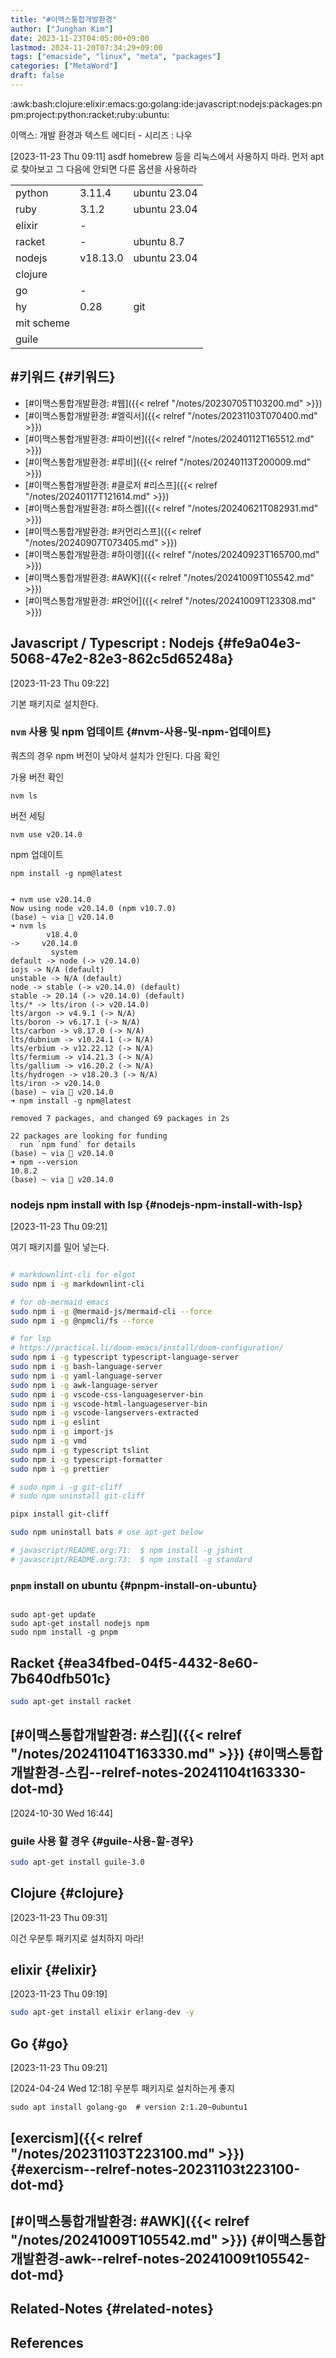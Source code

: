 ```yaml
---
title: "#이맥스통합개발환경"
author: ["Junghan Kim"]
date: 2023-11-23T04:05:00+09:00
lastmod: 2024-11-20T07:34:29+09:00
tags: ["emacside", "linux", "meta", "packages"]
categories: ["MetaWord"]
draft: false
---
```


:awk:bash:clojure:elixir:emacs:go:golang:ide:javascript:nodejs:packages:pnpm:project:python:racket:ruby:ubuntu:

이맥스: 개발 환경과 텍스트 에디터 - 시리즈 : 나우

<span class="timestamp-wrapper"><span class="timestamp">[2023-11-23 Thu 09:11] </span></span> asdf homebrew 등을 리눅스에서 사용하지 마라. 먼저 apt 로 찾아보고 그 다음에 안되면 다른 옵션을 사용하라

<a id="table--[2023-11-23 Thu 09:25]"></a>

|            |          |              |
|------------|----------|--------------|
| python     | 3.11.4   | ubuntu 23.04 |
| ruby       | 3.1.2    | ubuntu 23.04 |
| elixir     | -        |              |
| racket     | -        | ubuntu 8.7   |
| nodejs     | v18.13.0 | ubuntu 23.04 |
| clojure    |          |              |
| go         | -        |              |
| hy         | 0.28     | git          |
| mit scheme |          |              |
| guile      |          |              |


## #키워드 {#키워드}

-   [#이맥스통합개발환경: #웹]({{< relref "/notes/20230705T103200.md" >}})
-   [#이맥스통합개발환경: #엘릭서]({{< relref "/notes/20231103T070400.md" >}})
-   [#이맥스통합개발환경: #파이썬]({{< relref "/notes/20240112T165512.md" >}})
-   [#이맥스통합개발환경: #루비]({{< relref "/notes/20240113T200009.md" >}})
-   [#이맥스통합개발환경: #클로저 #리스프]({{< relref "/notes/20240117T121614.md" >}})
-   [#이맥스통합개발환경: #하스켈]({{< relref "/notes/20240621T082931.md" >}})
-   [#이맥스통합개발환경: #커먼리스프]({{< relref "/notes/20240907T073405.md" >}})
-   [#이맥스통합개발환경: #하이랭]({{< relref "/notes/20240923T165700.md" >}})
-   [#이맥스통합개발환경: #AWK]({{< relref "/notes/20241009T105542.md" >}})
-   [#이맥스통합개발환경: #R언어]({{< relref "/notes/20241009T123308.md" >}})


## Javascript / Typescript : Nodejs {#fe9a04e3-5068-47e2-82e3-862c5d65248a}

<span class="timestamp-wrapper"><span class="timestamp">[2023-11-23 Thu 09:22]</span></span>

기본 패키지로 설치한다.


### `nvm` 사용 및 npm 업데이트 {#nvm-사용-및-npm-업데이트}

쿼츠의 경우 npm 버전이 낮아서 설치가 안된다. 다음 확인

가용 버전 확인

```text
nvm ls
```

버전 세팅

```text
nvm use v20.14.0
```

npm 업데이트

```text
npm install -g npm@latest
```

```text

➜ nvm use v20.14.0
Now using node v20.14.0 (npm v10.7.0)
(base) ~ via  v20.14.0
➜ nvm ls
        v18.4.0
->     v20.14.0
         system
default -> node (-> v20.14.0)
iojs -> N/A (default)
unstable -> N/A (default)
node -> stable (-> v20.14.0) (default)
stable -> 20.14 (-> v20.14.0) (default)
lts/* -> lts/iron (-> v20.14.0)
lts/argon -> v4.9.1 (-> N/A)
lts/boron -> v6.17.1 (-> N/A)
lts/carbon -> v8.17.0 (-> N/A)
lts/dubnium -> v10.24.1 (-> N/A)
lts/erbium -> v12.22.12 (-> N/A)
lts/fermium -> v14.21.3 (-> N/A)
lts/gallium -> v16.20.2 (-> N/A)
lts/hydrogen -> v18.20.3 (-> N/A)
lts/iron -> v20.14.0
(base) ~ via  v20.14.0
➜ npm install -g npm@latest

removed 7 packages, and changed 69 packages in 2s

22 packages are looking for funding
  run `npm fund` for details
(base) ~ via  v20.14.0
➜ npm --version
10.8.2
(base) ~ via  v20.14.0
```


### nodejs npm install with lsp {#nodejs-npm-install-with-lsp}

<span class="timestamp-wrapper"><span class="timestamp">[2023-11-23 Thu 09:21]</span></span>

여기 패키지를 밀어 넣는다.

<a id="code-snippet--"></a>
```bash

# markdownlint-cli for elgot
sudo npm i -g markdownlint-cli

# for ob-mermaid emacs
sudo npm i -g @mermaid-js/mermaid-cli --force
sudo npm i -g @npmcli/fs --force

# for lsp
# https://practical.li/doom-emacs/install/doom-configuration/
sudo npm i -g typescript typescript-language-server
sudo npm i -g bash-language-server
sudo npm i -g yaml-language-server
sudo npm i -g awk-language-server
sudo npm i -g vscode-css-languageserver-bin
sudo npm i -g vscode-html-languageserver-bin
sudo npm i -g vscode-langservers-extracted
sudo npm i -g eslint
sudo npm i -g import-js
sudo npm i -g vmd
sudo npm i -g typescript tslint
sudo npm i -g typescript-formatter
sudo npm i -g prettier

# sudo npm i -g git-cliff
# sudo npm uninstall git-cliff

pipx install git-cliff

sudo npm uninstall bats # use apt-get below

# javascript/README.org:71:  $ npm install -g jshint
# javascript/README.org:73:  $ npm install -g standard
```


### `pnpm` install on ubuntu {#pnpm-install-on-ubuntu}

```text

sudo apt-get update
sudo apt-get install nodejs npm
sudo npm install -g pnpm
```


## Racket {#ea34fbed-04f5-4432-8e60-7b640dfb501c}

<a id="code-snippet--"></a>
```bash
sudo apt-get install racket
```


## [#이맥스통합개발환경: #스킴]({{< relref "/notes/20241104T163330.md" >}}) {#이맥스통합개발환경-스킴--relref-notes-20241104t163330-dot-md}

<span class="timestamp-wrapper"><span class="timestamp">[2024-10-30 Wed 16:44]</span></span>


### guile 사용 할 경우 {#guile-사용-할-경우}

```bash
sudo apt-get install guile-3.0
```


## Clojure {#clojure}

<span class="timestamp-wrapper"><span class="timestamp">[2023-11-23 Thu 09:31]</span></span>

이건 우분투 패키지로 설치하지 마라!


## elixir {#elixir}

<span class="timestamp-wrapper"><span class="timestamp">[2023-11-23 Thu 09:19]</span></span>

<a id="code-snippet--"></a>
```bash
sudo apt-get install elixir erlang-dev -y

```


## Go {#go}

<span class="timestamp-wrapper"><span class="timestamp">[2023-11-23 Thu 09:21]</span></span>

<span class="timestamp-wrapper"><span class="timestamp">[2024-04-24 Wed 12:18] </span></span> 우분투 패키지로 설치하는게 좋지

```text
sudo apt install golang-go  # version 2:1.20~0ubuntu1
```


## [exercism]({{< relref "/notes/20231103T223100.md" >}}) {#exercism--relref-notes-20231103t223100-dot-md}


## [#이맥스통합개발환경: #AWK]({{< relref "/notes/20241009T105542.md" >}}) {#이맥스통합개발환경-awk--relref-notes-20241009t105542-dot-md}


## Related-Notes {#related-notes}

## References

<style>.csl-entry{text-indent: -1.5em; margin-left: 1.5em;}</style><div class="csl-bib-body">
</div>

